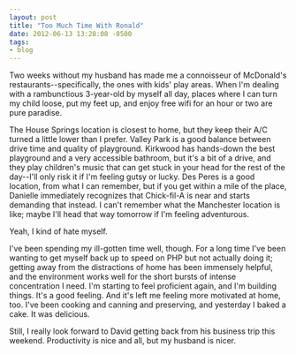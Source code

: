 ```yaml
---
layout: post
title: "Too Much Time With Ronald"
date: 2012-06-13 13:28:08 -0500
tags:
- blog
---
```


Two weeks without my husband has made me a connoisseur of McDonald's restaurants--specifically, the ones with kids' play areas. When I'm dealing with a rambunctious 3-year-old by myself all day, places where I can turn my child loose, put my feet up, and enjoy free wifi for an hour or two are pure paradise.

The House Springs location is closest to home, but they keep their A/C turned a little lower than I prefer. Valley Park is a good balance between drive time and quality of playground. Kirkwood has hands-down the best playground and a very accessible bathroom, but it's a bit of a drive, and they play children's music that can get stuck in your head for the rest of the day--I'll only risk it if I'm feeling gutsy or lucky. Des Peres is a good location, from what I can remember, but if you get within a mile of the place, Danielle immediately recognizes that Chick-fil-A is near and starts demanding that instead. I can't remember what the Manchester location is like; maybe I'll head that way tomorrow if I'm feeling adventurous.

Yeah, I kind of hate myself.

I've been spending my ill-gotten time well, though. For a long time I've been wanting to get myself back up to speed on PHP but not actually doing it; getting away from the distractions of home has been immensely helpful, and the environment works well for the short bursts of intense concentration I need. I'm starting to feel proficient again, and I'm building things. It's a good feeling. And it's left me feeling more motivated at home, too. I've been cooking and canning and preserving, and yesterday I baked a cake. It was delicious.

Still, I really look forward to David getting back from his business trip this weekend. Productivity is nice and all, but my husband is nicer.